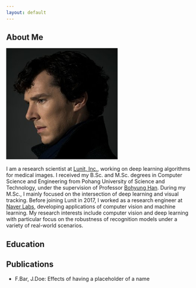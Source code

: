 ```yaml
---
layout: default
---
```


## About Me
<img class="profile-picture" src="sherlock.jpg">


I am a research scientist at [Lunit, Inc.](https://lunit.io/), working on deep learning algorithms for medical images.
I received my B.Sc. and M.Sc. degrees in Computer Science and Engineering from Pohang University of Science and Technology, under the supervision of Professor [Bohyung Han](https://cv.snu.ac.kr/index.php/~bhhan/).
During my M.Sc., I mainly focused on the intersection of deep learning and visual tracking.
Before joining Lunit in 2017, I worked as a research engineer at [Naver Labs](https://www.naverlabs.com/en/), developing applications of computer vision and machine learning.
My research interests include computer vision and deep learning with particular focus on the robustness of recognition models under a variety of real-world scenarios.


## Education


## Publications

- F.Bar, J.Doe: Effects of having a placeholder of a name
